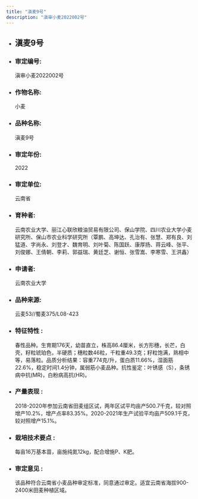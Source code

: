 ```yaml
---
title: "滇麦9号"
description: "滇审小麦2022002号"
---
```

* ## 滇麦9号
* ###  审定编号:  
   滇审小麦2022002号

*  ### 作物名称:  
   小麦

*   ###  品种名称: 
    滇麦9号

*   ### 审定年份: 
    2022

*   ### 审定单位:  
    云南省

*   ### 育种者:  
    云南农业大学、丽江心联欣粮油贸易有限公司、保山学院、四川农业大学小麦研究所、保山市农业科学研究所（覃鹏、高坤达、孔治有、张慧、郑有良、刘猛道、字尚永、刘登才、魏育明、刘叶菊、陈国跃、康厚扬、蒋云峰、张平、刘俊娜、王倩朝、李莉、郭益瑞、黄廷芝、谢恒、张雪嵩、李寒雪、王洪鑫）

*   ### 申请者:  
    云南农业大学

*   ### 品种来源:  
    云麦53//蜀麦375/L08-423

*   ### 特征特性 : 
    春性品种。生育期176天，幼苗直立，株高86.4厘米，长方形穗，长芒，白壳，籽粒琥珀色，半硬质；穗粒数46粒，千粒重49.3克；籽粒饱满，熟相中等，易落粒。品质分析结果：容重774克/升，蛋白质11.66%，湿面筋22.6%，稳定时间1.4分钟，属弱筋小麦品种。抗性鉴定：叶锈感（S），条锈病中抗(MR)，白粉病高抗(HR)。

*   ### 产量表现 : 
    2018-2020年参加云南省田麦组区试，两年区试平均亩产500.7千克，较对照增产10.2%，增产点率83.35%。2020-2021年生产试验平均亩产509.1千克，较对照增产15.1%。

*   ### 栽培技术要点 : 
    每亩16万基本苗，亩施纯氮12kg，配合增施P、K肥。

*   ### 审定意见 : 
    该品种符合云南省小麦品种审定标准，同意通过审定。适宜云南省海拔900-2400米田麦种植区域。
